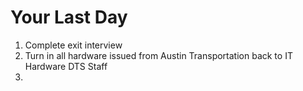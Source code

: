 # Your Last Day

1. Complete exit interview
2. Turn in all hardware issued from Austin Transportation back to IT Hardware DTS Staff
3. 
